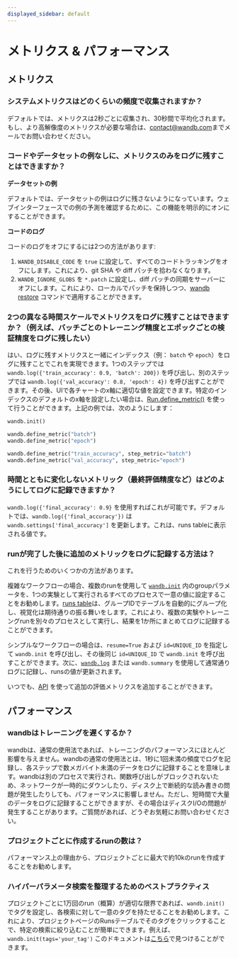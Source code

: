 ```yaml
---
displayed_sidebar: default
---
```

# メトリクス & パフォーマンス

## メトリクス

### システムメトリクスはどのくらいの頻度で収集されますか？

デフォルトでは、メトリクスは2秒ごとに収集され、30秒間で平均化されます。もし、より高解像度のメトリクスが必要な場合は、[contact@wandb.com](mailto:contact@wandb.com)までメールでお問い合わせください。

### コードやデータセットの例なしに、メトリクスのみをログに残すことはできますか？

**データセットの例**

デフォルトでは、データセットの例はログに残さないようになっています。ウェブインターフェースでの例の予測を確認するために、この機能を明示的にオンにすることができます。

**コードのログ**

コードのログをオフにするには2つの方法があります:

1. `WANDB_DISABLE_CODE` を `true` に設定して、すべてのコードトラッキングをオフにします。これにより、git SHA や diff パッチを拾わなくなります。
2. `WANDB_IGNORE_GLOBS` を `*.patch` に設定し、diff パッチの同期をサーバーにオフにします。これにより、ローカルでパッチを保持しつつ、[wandb restore](../track/save-restore.md) コマンドで適用することができます。

### 2つの異なる時間スケールでメトリクスをログに残すことはできますか？（例えば、バッチごとのトレーニング精度とエポックごとの検証精度をログに残したい）

はい、ログに残すメトリクスと一緒にインデックス（例： `batch` や `epoch`）をログに残すことでこれを実現できます。1つのステップでは `wandb.log({'train_accuracy': 0.9, 'batch': 200})` を呼び出し、別のステップでは `wandb.log({'val_accuracy': 0.8, 'epoch': 4})` を呼び出すことができます。その後、UIで各チャートのx軸に適切な値を設定できます。特定のインデックスのデフォルトのx軸を設定したい場合は、[Run.define\_metric()](https://docs.wandb.ai/ref/python/run#define\_metric) を使って行うことができます。上記の例では、次のようにします：

```python
wandb.init()

wandb.define_metric("batch")
wandb.define_metric("epoch")
```


```python
wandb.define_metric("train_accuracy", step_metric="batch")
wandb.define_metric("val_accuracy", step_metric="epoch")
```

### 時間とともに変化しないメトリック（最終評価精度など）はどのようにしてログに記録できますか？

`wandb.log({'final_accuracy': 0.9}` を使用すればこれが可能です。デフォルトでは、`wandb.log({'final_accuracy'})` は `wandb.settings['final_accuracy']` を更新します。これは、runs tableに表示される値です。

### runが完了した後に追加のメトリックをログに記録する方法は？

これを行うためのいくつかの方法があります。

複雑なワークフローの場合、複数のrunを使用して [`wandb.init`](../track/launch.md) 内のgroupパラメータを、1つの実験として実行されるすべてのプロセスで一意の値に設定することをお勧めします。[runs table](../app/pages/run-page.md)は、グループIDでテーブルを自動的にグループ化し、視覚化は期待通りの振る舞いをします。これにより、複数の実験やトレーニングrunを別々のプロセスとして実行し、結果を1か所にまとめてログに記録することができます。

シンプルなワークフローの場合は、`resume=True` および `id=UNIQUE_ID` を指定して `wandb.init` を呼び出し、その後同じ `id=UNIQUE_ID` で `wandb.init` を呼び出すことができます。次に、[`wandb.log`](../track/log/intro.md) または `wandb.summary` を使用して通常通りログに記録し、runsの値が更新されます。

いつでも、[API](https://docs.wandb.ai/library/public-api-guide#update-metrics-for-a-run-after-the-run-has-finished) を使って追加の評価メトリクスを追加することができます。

## パフォーマンス

### wandbはトレーニングを遅くするか？

wandbは、通常の使用法であれば、トレーニングのパフォーマンスにほとんど影響を与えません。wandbの通常の使用法とは、1秒に1回未満の頻度でログを記録し、各ステップで数メガバイト未満のデータをログに記録することを意味します。wandbは別のプロセスで実行され、関数呼び出しがブロックされないため、ネットワークが一時的にダウンしたり、ディスク上で断続的な読み書きの問題が発生したりしても、パフォーマンスに影響しません。ただし、短時間で大量のデータをログに記録することができますが、その場合はディスクI/Oの問題が発生することがあります。ご質問があれば、どうぞお気軽にお問い合わせください。

### プロジェクトごとに作成するrunの数は？

パフォーマンス上の理由から、プロジェクトごとに最大で約10kのrunを作成することをお勧めします。

### ハイパーパラメータ検索を整理するためのベストプラクティス
プロジェクトごとに1万回のrun（概算）が適切な限界であれば、`wandb.init()`でタグを設定し、各検索に対して一意のタグを持たせることをお勧めします。これにより、プロジェクトページのRunsテーブルでそのタグをクリックすることで、特定の検索に絞り込むことが簡単にできます。例えば、`wandb.init(tags='your_tag')`  このドキュメントは[こちら](../../ref/python/init.md)で見つけることができます。